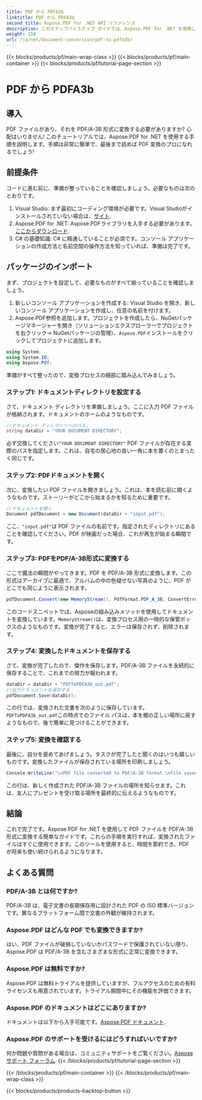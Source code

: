```yaml
---
title: PDF から PDFA3b
linktitle: PDF から PDFA3b
second_title: Aspose.PDF for .NET API リファレンス
description: このステップバイステップ ガイドでは、Aspose.PDF for .NET を使用して PDF ファイルを PDF/A-3B 形式に簡単に変換する方法を学習します。
weight: 150
url: /ja/net/document-conversion/pdf-to-pdfa3b/
---
```


{{< blocks/products/pf/main-wrap-class >}}
{{< blocks/products/pf/main-container >}}
{{< blocks/products/pf/tutorial-page-section >}}

# PDF から PDFA3b

## 導入

PDF ファイルがあり、それを PDF/A-3B 形式に変換する必要がありますか? 心配はいりません! このチュートリアルでは、Aspose.PDF for .NET を使用する手順を説明します。手順は非常に簡単で、最後まで読めば PDF 変換のプロになれるでしょう!

## 前提条件

コードに進む前に、準備が整っていることを確認しましょう。必要なものは次のとおりです。

1. Visual Studio: まず最初にコーディング環境が必要です。Visual Studioがインストールされていない場合は、[サイト](https://visualstudio.microsoft.com/).
2.  Aspose.PDF for .NET: Aspose.PDFライブラリを入手する必要があります。[ここからダウンロード](https://releases.aspose.com/pdf/net/).
3. C# の基礎知識: C# に精通していることが必須です。コンソール アプリケーションの作成方法と名前空間の操作方法を知っていれば、準備は完了です。

## パッケージのインポート

まず、プロジェクトを設定して、必要なものがすべて揃っていることを確認しましょう。

1. 新しいコンソール アプリケーションを作成する: Visual Studio を開き、新しいコンソール アプリケーションを作成し、任意の名前を付けます。
2.  Aspose.PDF参照を追加します。プロジェクトを作成したら、NuGetパッケージマネージャーを開き（ソリューションエクスプローラーでプロジェクトを右クリック-> NuGetパッケージの管理）、`Aspose.PDF`インストールをクリックしてプロジェクトに追加します。

```csharp
using System;
using System.IO;
using Aspose.Pdf;
```

準備がすべて整ったので、変換プロセスの細部に踏み込んでみましょう。

### ステップ1: ドキュメントディレクトリを設定する

さて、ドキュメント ディレクトリを準備しましょう。ここに入力 PDF ファイルが格納されます。ドキュメントのホームのようなものです。

```csharp
//ドキュメント ディレクトリへのパス。
string dataDir = "YOUR DOCUMENT DIRECTORY";
```

必ず交換してください`"YOUR DOCUMENT DIRECTORY"` PDF ファイルが存在する実際のパスを指定します。これは、自宅の居心地の良い一角に本を置くのとまったく同じです。 

### ステップ2: PDFドキュメントを開く

次に、変換したい PDF ファイルを開きましょう。これは、本を読む前に開くようなものです。ストーリーがどこから始まるかを知るために重要です。

```csharp
//ドキュメントを開く
Document pdfDocument = new Document(dataDir + "input.pdf");
```

ここ、`"input.pdf"`は PDF ファイルの名前です。指定されたディレクトリにあることを確認してください。PDF が映画だった場合、これが再生が始まる瞬間です。

### ステップ3: PDFをPDF/A-3B形式に変換する

ここで魔法の瞬間がやってきます。PDF を PDF/A-3B 形式に変換します。この形式はアーカイブに最適で、アルバムの中の色褪せない写真のように、PDF がどこでも同じように表示されます。

```csharp
pdfDocument.Convert(new MemoryStream(), PdfFormat.PDF_A_3B, ConvertErrorAction.Delete);
```

このコードスニペットでは、Asposeの組み込みメソッドを使用してドキュメントを変換しています。`MemoryStream()`は、変換プロセス用の一時的な保管ボックスのようなものです。変換が完了すると、エラーは保存されず、削除されます。

### ステップ4: 変換したドキュメントを保存する

さて、変換が完了したので、傑作を保存します。PDF/A-3B ファイルを永続的に保存することで、これまでの努力が報われます。

```csharp
dataDir = dataDir + "PDFToPDFA3b_out.pdf";
//出力ドキュメントを保存する
pdfDocument.Save(dataDir);
```

この行では、変換された文書を次のように保存しています。`PDFToPDFA3b_out.pdf`この時点でのファイル パスは、本を棚の正しい場所に戻すようなもので、後で簡単に見つけることができます。

### ステップ5: 変換を確認する

最後に、自分を褒めてあげましょう。タスクが完了したと聞くのはいつも嬉しいものです。変換したファイルが保存されている場所を印刷しましょう。

```csharp
Console.WriteLine("\nPDF file converted to PDF/A-3B format.\nFile saved at " + dataDir);
```

この行は、新しく作成された PDF/A-3B ファイルの場所を知らせます。これは、友人にプレゼントを受け取る場所を最終的に伝えるようなものです。

## 結論

これで完了です。Aspose.PDF for .NET を使用して PDF ファイルを PDF/A-3B 形式に変換する簡単なガイドです。これらの手順を実行すれば、変換されたファイルはすぐに使用できます。このツールを使用すると、時間を節約でき、PDF が将来も使い続けられるようになります。

## よくある質問

### PDF/A-3B とは何ですか?
PDF/A-3B は、電子文書の長期保存用に設計された PDF の ISO 標準バージョンです。異なるプラットフォーム間で文書の外観が維持されます。

### Aspose.PDF はどんな PDF でも変換できますか?
はい、PDF ファイルが破損していないかパスワードで保護されていない限り、Aspose.PDF は PDF/A-3B を含むさまざまな形式に正常に変換できます。

### Aspose.PDF は無料ですか?
Aspose.PDF は無料トライアルを提供していますが、フルアクセスのための有料ライセンスも用意されています。トライアル期間中にその機能を評価できます。

### Aspose.PDF のドキュメントはどこにありますか?
ドキュメントは以下から入手可能です。[Aspose.PDF ドキュメント](https://reference.aspose.com/pdf/net/).

### Aspose.PDF のサポートを受けるにはどうすればいいですか?
何か問題や質問がある場合は、コミュニティサポートをご覧ください。[Aspose サポート フォーラム](https://forum.aspose.com/c/pdf/10).
{{< /blocks/products/pf/tutorial-page-section >}}

{{< /blocks/products/pf/main-container >}}
{{< /blocks/products/pf/main-wrap-class >}}

{{< blocks/products/products-backtop-button >}}
